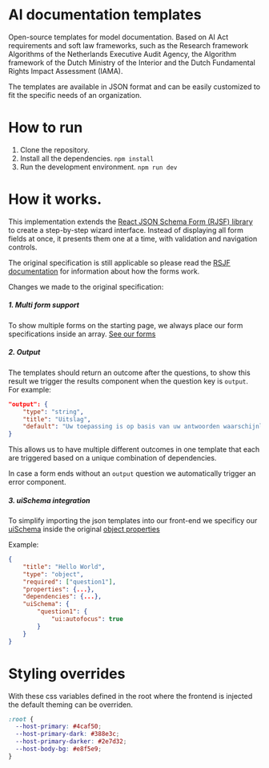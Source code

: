 # AI documentation templates

Open-source templates for model documentation. Based on AI Act requirements and soft law frameworks, such as the Research framework Algorithms of the Netherlands Executive Audit Agency, the Algorithm framework of the Dutch Ministry of the Interior and the Dutch Fundamental Rights Impact Assessment (IAMA).

The templates are available in JSON format and can be easily customized to fit the specific needs of an organization.

# How to run

1. Clone the repository.
2. Install all the dependencies. `npm install`
3. Run the development environment. `npm run dev`

# How it works.

This implementation extends the [React JSON Schema Form (RJSF) library](https://github.com/rjsf-team/react-jsonschema-form) to create a step-by-step wizard interface. Instead of displaying all form fields at once, it presents them one at a time, with validation and navigation controls.

The original specification is still applicable so please read the [RSJF documentation](https://rjsf-team.github.io/react-jsonschema-form/docs/) for information about how the forms work.

Changes we made to the original specification:

##### 1. Multi form support

To show multiple forms on the starting page, we always place our form specifications inside an array. [See our forms](./src/assets/forms.json)

##### 2. Output

The templates should return an outcome after the questions, to show this result we trigger the results component when the question key is `output`. For example:

```json
"output": {
    "type": "string",
    "title": "Uitslag",
    "default": "Uw toepassing is op basis van uw antwoorden waarschijnlijk een impactvol algoritme."
}
```

This allows us to have multiple different outcomes in one template that each are triggered based on a unique combination of dependencies.

In case a form ends without an `output` question we automatically trigger an error component.

##### 3. uiSchema integration

To simplify importing the json templates into our front-end we specificy our [uiSchema](https://rjsf-team.github.io/react-jsonschema-form/docs/api-reference/uiSchema) inside the original [object properties](https://rjsf-team.github.io/react-jsonschema-form/docs/json-schema/objects)

Example:

```json
{
    "title": "Hello World",
    "type": "object",
    "required": ["question1"],
    "properties": {...},
    "dependencies": {...},
    "uiSchema": {
        "question1": {
            "ui:autofocus": true
        }
    }
}
```

# Styling overrides

With these css variables defined in the root where the frontend is injected the default theming can be overriden.

```css
:root {
  --host-primary: #4caf50;
  --host-primary-dark: #388e3c;
  --host-primary-darker: #2e7d32;
  --host-body-bg: #e8f5e9;
}
```

